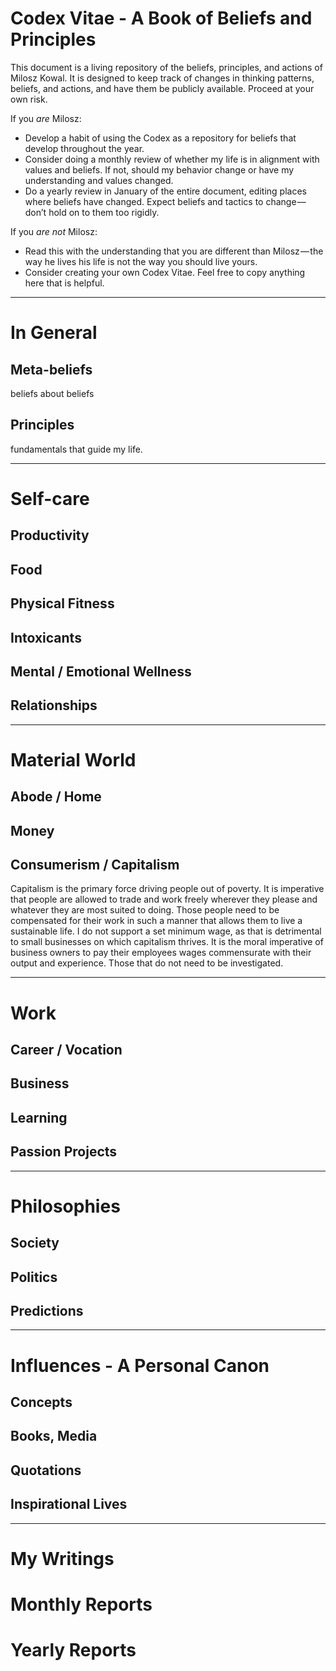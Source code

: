 # Codex Vitae - A Book of Beliefs and Principles

This document is a living repository of the beliefs, principles, and actions of Milosz Kowal. It is designed to keep track of changes in thinking patterns, beliefs, and actions, and have them be publicly available. Proceed at your own risk.

If you _are_ Milosz:

* Develop a habit of using the Codex as a repository for beliefs that develop throughout the year.
* Consider doing a monthly review of whether my life is in alignment with values and beliefs. If not, should my behavior change or have my understanding and values changed.
* Do a yearly review in January of the entire document, editing places where beliefs have changed. Expect beliefs and tactics to change — don’t hold on to them too rigidly.

If you _are not_ Milosz:

* Read this with the understanding that you are different than Milosz — the way he lives his life is not the way you should live yours.
* Consider creating your own Codex Vitae. Feel free to copy anything here that is helpful.

---

# In General

## Meta-beliefs

beliefs about beliefs

## Principles

fundamentals that guide my life.

---

# Self-care

## Productivity

## Food

## Physical Fitness

## Intoxicants

## Mental / Emotional Wellness

## Relationships

---

# Material World

## Abode / Home

## Money

## Consumerism / Capitalism

Capitalism is the primary force driving people out of poverty. It is imperative that people are allowed to trade and work freely wherever they please and whatever they are most suited to doing. Those people need to be compensated for their work in such a manner that allows them to live a sustainable life. I do not support a set minimum wage, as that is detrimental to small businesses on which capitalism thrives. It is the moral imperative of business owners to pay their employees wages commensurate with their output and experience. Those that do not need to be investigated.

---

# Work

## Career / Vocation

## Business

## Learning

## Passion Projects

---

# Philosophies

## Society

## Politics

## Predictions

---

# Influences - A Personal Canon

## Concepts

## Books, Media

## Quotations

## Inspirational Lives

---

# My Writings

# Monthly Reports

# Yearly Reports



